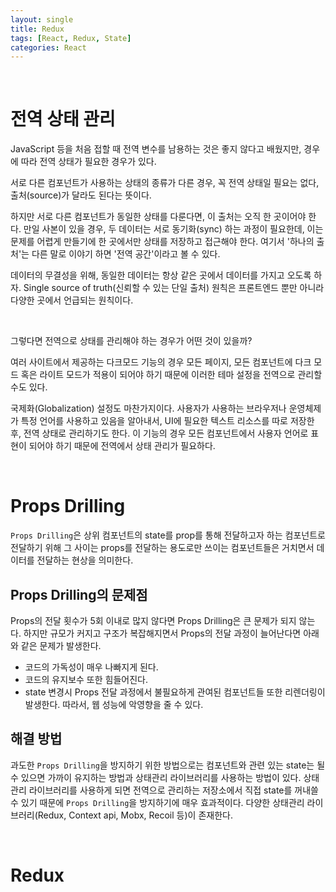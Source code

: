 ```yaml
---
layout: single
title: Redux
tags: [React, Redux, State]
categories: React
---
```


<br/>

# 전역 상태 관리

JavaScript 등을 처음 접할 때 전역 변수를 남용하는 것은 좋지 않다고 배웠지만, 경우에 따라 전역 상태가 필요한 경우가 있다.<br/>

서로 다른 컴포넌트가 사용하는 상태의 종류가 다른 경우, 꼭 전역 상태일 필요는 없다, 출처(source)가 달라도 된다는 뜻이다.<br/>

하지만 서로 다른 컴포넌트가 동일한 상태를 다룬다면, 이 출처는 오직 한 곳이어야 한다. 만일 사본이 있을 경우, 두 데이터는 서로 동기화(sync) 하는 과정이 필요한데, 이는 문제를 어렵게 만들기에 한 곳에서만 상태를 저장하고 접근해야 한다. 여기서 '하나의 출처'는 다른 말로 이야기 하면 '전역 공간'이라고 볼 수 있다.<br/>

데이터의 무결성을 위해, 동일한 데이터는 항상 같은 곳에서 데이터를 가지고 오도록 하자. Single source of truth(신뢰할 수 있는 단일 출처) 원칙은 프론트엔드 뿐만 아니라 다양한 곳에서 언급되는 원칙이다.

<br/>

그렇다면 전역으로 상태를 관리해야 하는 경우가 어떤 것이 있을까?<br/>

여러 사이트에서 제공하는 다크모드 기능의 경우 모든 페이지, 모든 컴포넌트에 다크 모드 혹은 라이트 모드가 적용이 되어야 하기 때문에 이러한 테마 설정을 전역으로 관리할 수도 있다.<br/>

국제화(Globalization) 설정도 마찬가지이다. 사용자가 사용하는 브라우저나 운영체제가 특정 언어를 사용하고 있음을 알아내서, UI에 필요한 텍스트 리소스를 따로 저장한 후, 전역 상태로 관리하기도 한다. 이 기능의 경우 모든 컴포넌트에서 사용자 언어로 표현이 되어야 하기 때문에 전역에서 상태 관리가 필요하다.

<br/>

# Props Drilling

`Props Drilling`은 상위 컴포넌트의 state를 prop를 통해 전달하고자 하는 컴포넌트로 전달하기 위해 그 사이는 props를 전달하는 용도로만 쓰이는 컴포넌트들은 거치면서 데이터를 전달하는 현상을 의미한다.

## Props Drilling의 문제점

Props의 전달 횟수가 5회 이내로 많지 않다면 Props Drilling은 큰 문제가 되지 않는다. 하지만 규모가 커지고 구조가 복잡해지면서 Props의 전달 과정이 늘어난다면 아래와 같은 문제가 발생한다.

- 코드의 가독성이 매우 나빠지게 된다.
- 코드의 유지보수 또한 힘들어진다.
- state 변경시 Props 전달 과정에서 불필요하게 관여된 컴포넌트들 또한 리렌더링이 발생한다. 따라서, 웹 성능에 악영향을 줄 수 있다.

## 해결 방법

과도한 `Props Drilling`을 방지하기 위한 방법으로는 컴포넌트와 관련 있는 state는 될 수 있으면 가까이 유지하는 방법과 상태관리 라이브러리를 사용하는 방법이 있다. 상태관리 라이브러리를 사용하게 되면 전역으로 관리하는 저장소에서 직접 state를 꺼내쓸 수 있기 때문에 `Props Drilling`을 방지하기에 매우 효과적이다. 다양한 상태관리 라이브러리(Redux, Context api, Mobx, Recoil 등)이 존재한다.

<br/>

# Redux